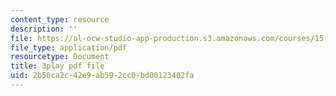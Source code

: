 ```yaml
---
content_type: resource
description: ''
file: https://ol-ocw-studio-app-production.s3.amazonaws.com/courses/15-390-new-enterprises-spring-2013/2b50ca2c42e9ab592cc0bd00123402fa_IPDZFNh73Kw.pdf
file_type: application/pdf
resourcetype: Document
title: 3play pdf file
uid: 2b50ca2c-42e9-ab59-2cc0-bd00123402fa
---
```

